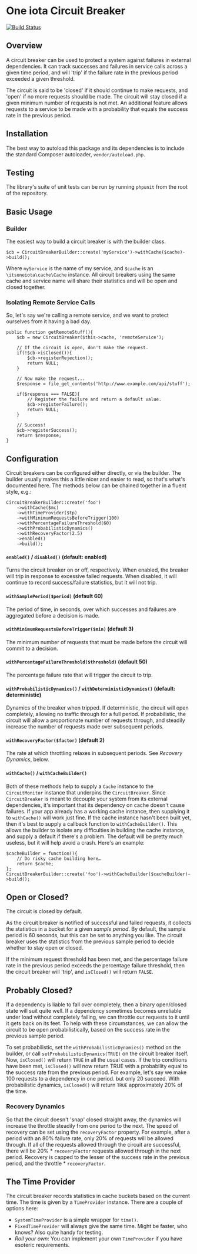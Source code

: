 One iota Circuit Breaker
========================
[![Build Status](https://travis-ci.org/itsoneiota/circuit-breaker.svg?branch=master)](https://travis-ci.org/itsoneiota/circuit-breaker)

Overview
--------
A circuit breaker can be used to protect a system against failures in external dependencies. It can track successes and failures in service calls across a given time period, and will 'trip' if the failure rate in the previous period exceeded a given threshold.

The circuit is said to be 'closed' if it should continue to make requests, and 'open' if no more requests should be made. The circuit will stay closed if a given minimum number of requests is not met. An additional feature allows requests to a service to be made with a probability that equals the success rate in the previous period.

Installation
------------
The best way to autoload this package and its dependencies is to include the standard Composer autoloader, `vendor/autoload.php`.

Testing
-------
The library's suite of unit tests can be run by running `phpunit` from the root of the repository.

Basic Usage
-----------

### Builder
The easiest way to build a circuit breaker is with the builder class.

	$cb = CircuitBreakerBuilder::create('myService')->withCache($cache)->build();

Where `myService` is the name of my service, and `$cache` is an `\itsoneiota\cache\Cache` instance. All circuit breakers using the same cache and service name will share their statistics and will be open and closed together.

### Isolating Remote Service Calls
So, let's say we're calling a remote service, and we want to protect ourselves from it having a bad day.

	public function getRemoteStuff(){
		$cb = new CircuitBreaker($this->cache, 'remoteService');

		// If the circuit is open, don't make the request.
		if(!$cb->isClosed()){
			$cb->registerRejection();
			return NULL;
		}

		// Now make the request...
		$response = file_get_contents('http://www.example.com/api/stuff');

		if($response === FALSE){
			// Register the failure and return a default value.
			$cb->registerFailure();
			return NULL;
		}

		// Success!
		$cb->registerSuccess();
		return $response;
	}

## Configuration
Circuit breakers can be configured either directly, or via the builder. The builder usually makes this a little nicer and easier to read, so that's what's documented here. The methods below can be chained together in a fluent style, e.g.:

	CircuitBreakerBuilder::create('foo')
		->withCache($mc)
		->withTimeProvider($tp)
		->withMinimumRequestsBeforeTrigger(100)
		->withPercentageFailureThreshold(60)
		->withProbabilisticDynamics()
		->withRecoveryFactor(2.5)
		->enabled()
		->build();

#### `enabled()` / `disabled()` (default: enabled)
Turns the circuit breaker on or off, respectively. When enabled, the breaker will trip in response to excessive failed requests. When disabled, it will continue to record success/failure statistics, but it will not trip.

#### `withSamplePeriod($period)` (default 60)
The period of time, in seconds, over which successes and failures are aggregated before a decision is made.

#### `withMinimumRequestsBeforeTrigger($min)` (default 3)
The minimum number of requests that must be made before the circuit will commit to a decision.

#### `withPercentageFailureThreshold($threshold)` (default 50)
The percentage failure rate that will trigger the circuit to trip.

#### `withProbabilisticDynamics()` / `withDeterministicDynamics()` (default: deterministic)
Dynamics of the breaker when tripped. If deterministic, the circuit will open completely, allowing no traffic through for a full period. If probabilistic, the circuit will allow a proportionate number of requests through, and steadily increase the number of requests made over subsequent periods.

#### `withRecoveryFactor($factor)` (default 2)
The rate at which throttling relaxes in subsequent periods. See _Recovery Dynamics_, below.

#### `withCache()` / `withCacheBuilder()`
Both of these methods help to supply a `Cache` instance to the `CircuitMonitor` instance that underpins the `CircuitBreaker`. Since `CircuitBreaker` is meant to decouple your system from its external dependencies, it's important that its dependency on cache doesn't cause failures. If your app already has a working cache instance, then supplying it to `withCache()` will work just fine. If the cache instance hasn't been built yet, then it's best to supply a callback function to `withCacheBuilder()`. This allows the builder to isolate any difficulties in building the cache instance, and supply a default if there's a problem. The default will be pretty much useless, but it will help avoid a crash. Here's an example:

	$cacheBuilder = function(){
		// Do risky cache building here…
		return $cache;
	};
	CircuitBreakerBuilder::create('foo')->withCacheBuilder($cacheBuilder)->build();

Open or Closed?
---------------
The circuit is closed by default.

As the circuit breaker is notified of successful and failed requests, it collects the statistics in a bucket for a given _sample period_. By default, the sample period is 60 seconds, but this can be set to anything you like. The circuit breaker uses the statistics from the previous sample period to decide whether to stay open or closed.

If the minimum request threshold has been met, and the percentage failure rate in the previous period exceeds the percentage failure threshold, then the circuit breaker will 'trip', and `isClosed()` will return `FALSE`.

Probably Closed?
----------------

If a dependency is liable to fall over completely, then a binary open/closed state will suit quite well. If a dependency sometimes becomes unreliable under load without completely failing, we can throttle our requests to it until it gets back on its feet. To help with these circumstances, we can allow the circuit to be open probabilistically, based on the success rate in the previous sample period.

To set probabilistic, set the `withProbabilisticDynamics()` method on the builder, or call `setProbabilisticDynamics(TRUE)` on the circuit breaker itself. Now, `isClosed()` will return `TRUE` in all the usual cases. If the trip conditions have been met, `isClosed()` will now return TRUE with a probability equal to the success rate from the previous period. For example, let's say we make 100 requests to a dependency in one period. but only 20 succeed. With probabilistic dynamics, `isClosed()` will return `TRUE` approximately 20% of the time.

### Recovery Dynamics
So that the circuit doesn't 'snap' closed straight away, the dynamics will increase the throttle steadily from one period to the next. The speed of recovery can be set using the `recoveryFactor` property. For example, after a period with an 80% failure rate, only 20% of requests will be allowed through. If all of the requests allowed through the circuit are successful, there will be 20% * `recoveryFactor` requests allowed through in the next period. Recovery is capped to the lesser of the success rate in the previous period, and the throttle * `recoveryFactor`.

The Time Provider
-----------------
The circuit breaker records statistics in cache buckets based on the current time. The time is given by a `TimeProvider` instance. There are a couple of options here:

- `SystemTimeProvider` is a simple wrapper for `time()`.
- `FixedTimeProvider` will always give the same time. Might be faster, who knows? Also quite handy for testing.
- _Roll your own_: You can implement your own `TimeProvider` if you have esoteric requirements.
